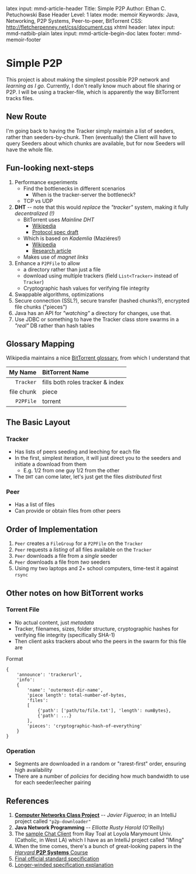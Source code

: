 latex input:		mmd-article-header
Title:				Simple P2P
Author:			Ethan C. Petuchowski
Base Header Level:		1
latex mode:		memoir
Keywords:			Java, Networking, P2P Systems, Peer-to-peer, BitTorrent
CSS:				http://fletcherpenney.net/css/document.css
xhtml header:		<script type="text/javascript" src="http://cdn.mathjax.org/mathjax/latest/MathJax.js?config=TeX-AMS-MML_HTMLorMML"></script>
latex input:		mmd-natbib-plain
latex input:		mmd-article-begin-doc
latex footer:		mmd-memoir-footer

# Simple P2P

This project is about making the simplest possible P2P network and *learning
as I go.*  Currently, I don't really know much about file sharing or P2P.  I
will be using a tracker-file, which is apparently the way BitTorrent tracks
files.

## New Route

I'm going back to having the Tracker simply maintain a list of seeders, rather
than seeders-by-chunk.  Then (eventually) the Client will have to query
Seeders about which chunks are available, but for now Seeders will have the
whole file.

## Fun-looking next-steps

1. Performance experiments
    * Find the bottlenecks in different scenarios
        * When is the tracker-server the bottleneck?
    * TCP vs UDP
2. **DHT** -- note that this would *replace* the *"tracker"* system, making it
  fully *decentralized (!)*
    * BitTorrent uses *Mainline DHT*
        * [Wikipedia](http://en.wikipedia.org/wiki/Mainline_DHT)
        * [Protocol spec draft](http://bittorrent.org/beps/bep_0005.html)
    * Which is based on *Kademlia* (Maziéres!)
        * [Wikipedia](http://en.wikipedia.org/wiki/Kademlia)
        * [Research article](http://www.cs.rice.edu/Conferences/IPTPS02/109.pdf)
    * Makes use of *magnet links*
3. Enhance a `P2PFile` to allow
    * a directory rather than just a file
    * download using multiple trackers (field `List<Tracker>` instead of
      `Tracker`)
    * Cryptographic hash values for verifying file integrity
4. Swappable algorithms, optimizations
5. Secure connection (SSL?), secure transfer (hashed chunks?), encrypted file
  chunks ("pieces")
6. Java has an API for *"watching"* a directory for changes, use that.
7. Use JDBC or something to have the Tracker class store swarms in a *"real"*
  DB rather than hash tables

## Glossary Mapping

Wikipedia maintains a nice [BitTorrent glossary][bt gloss], from which I
understand that

| **My Name**   | **BitTorrent Name**               |
| ------------: | :-------------------------------- |
| `Tracker`     | fills both roles tracker & index  |
| file chunk    | piece                             |
| `P2PFile`     | torrent                           |

## The Basic Layout

### Tracker

* Has lists of peers seeding and leeching for each file
* In the first, simplest iteration, it will just direct you to the seeders and
  initiate a download from them
    * E.g. 1/2 from one guy 1/2 from the other
* The `DHT` can come later, let's just get the files *distributed* first


[bt gloss]: http://en.wikipedia.org/wiki/Glossary_of_BitTorrent_terms

### Peer

* Has a list of files
* Can provide or obtain files from other peers

## Order of Implementation

1. `Peer` creates a `FileGroup` for a `P2PFile` on the `Tracker`
2. `Peer` requests a *listing* of all files available on the `Tracker`
3. `Peer` downloads a file from a *single* seeder
4. `Peer` downloads a file from *two* seeders
5. Using my two laptops and 2+ school computers, time-test it against `rsync`

## Other notes on how BitTorrent works

### Torrent File

* No actual content, just *metadata*
* Tracker, filenames, sizes, folder structure, cryptographic hashes for
  verifying file integrity (specifically SHA-1)
* Then client asks trackers about who the peers in the swarm for this file are

Format

    {
        'announce': 'trackerurl',
        'info':
        {
            'name': 'outermost-dir-name',
            'piece length': total-number-of-bytes,
            'files':
            [
                {'path': ['path/to/file.txt'], 'length': numBytes},
                {'path': ...}
            ],
            'pieces': 'cryptographic-hash-of-everything'
        }
    }

### Operation

* Segments are downloaded in a random or "rarest-first" order, ensuring high
  availability
* There are a number of *policies* for deciding how much bandwidth to use for
  each seeder/leecher pairing

## References

1. **[Computer Networks Class Project][figueroa's project]**
   -- *Javier Figueroa*; in an IntelliJ project called `"p2p-downloader"`
2. **Java Network Programming** -- *Elliotte Rusty Harold* (O'Reilly)
3. The [sample Chat Client][toal's tut] from Ray Toal at Loyola Marymount
   Univ. (Catholic, in West LA) which I have as an IntelliJ project called
   "IMing"
4. When the time comes, there's a bunch of great-looking papers in the
   [*Harvard* **P2P Systems** Course][harvard p2p]
5. [Final official standard specification][spec]
6. [Longer-winded specification explanation][spec wiki]

[spec wiki]: https://wiki.theory.org/BitTorrentSpecification
[spec]:http://bittorrent.org/beps/bep_0003.html
[figueroa's project]: https://github.com/ethanp/p2p-downloader
[toal's tut]: http://cs.lmu.edu/~ray/notes/javanetexamples/#chat
[harvard p2p]: http://www.eecs.harvard.edu/~mema/courses/cs264/cs264.html
